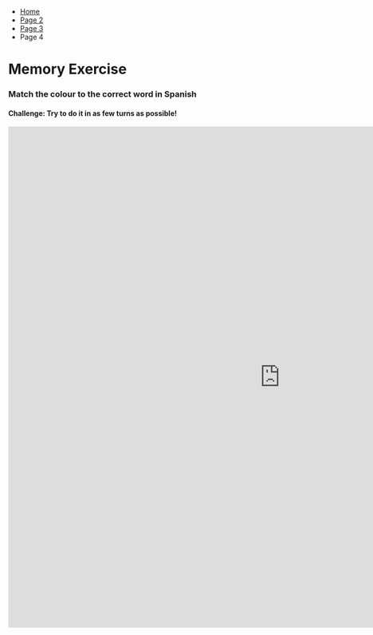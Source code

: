 <ul class="breadcrumb">
  <li><a href="index.html">Home</a></li>
  <li><a href="page2.html">Page 2</a></li>
  <li><a href="page3.html">Page 3</a></li>
  <li>Page 4</li>
</ul>


<h1>Memory Exercise</h1>

<h3>Match the colour to the correct word in Spanish</h3>
<h4>Challenge: Try to do it in as few turns as possible!</h4>

<iframe src="https://h5p.org/h5p/embed/142525" width="1090" height="1004" frameborder="0" allowfullscreen="allowfullscreen"></iframe><script src="https://h5p.org/sites/all/modules/h5p/library/js/h5p-resizer.js" charset="UTF-8"></script>

<p>
  <a style="float:left;" href="page3.html"><Back to Explanation</a>
    </p>
  <div style="clear:both;"></div>

